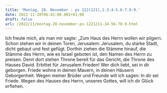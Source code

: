 ```yaml
---
title: 'Montag, 28. November : ps 122(121),1-3.4-5.6-7.8-9.'
date: 2022-11-28T06:42:00.001+01:00
draft: false
url: /2022/11/montag-28-november-ps-1221211-34-56-78-9.html
---
```


Ich freute mich, als man mir sagte: „Zum Haus des Herrn wollen wir pilgern. Schon stehen wir in deinen Toren, Jerusalem: Jerusalem, du starke Stadt, dicht gebaut und fest gefügt. Dorthin ziehen die Stämme hinauf, die Stämme des Herrn, wie es Israel geboten ist, den Namen des Herrn zu preisen. Denn dort stehen Throne bereit für das Gericht, die Throne des Hauses David. Erbittet für Jerusalem Frieden! Wer dich liebt, sei in dir geborgen. Friede wohne in deinen Mauern, in deinen Häusern Geborgenheit. Wegen meiner Brüder und Freunde will ich sagen: In dir sei Friede. Wegen des Hauses des Herrn, unseres Gottes, will ich dir Glück erflehen.